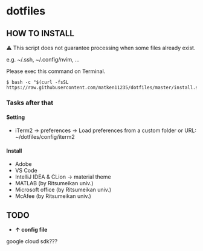 # dotfiles

## HOW TO INSTALL
:warning: This script does not guarantee processing when some files already exist.

e.g. ~/.ssh, ~/.config/nvim, ...


Please exec this command on Terminal.
```:Terminal.app
$ bash -c "$(curl -fsSL https://raw.githubusercontent.com/matken11235/dotfiles/master/install.sh)"
```
### Tasks after that
#### Setting
* iTerm2 -> preferences -> Load preferences from a custom folder or URL: ~/dotfiles/config/iterm2
#### Install
* Adobe
* VS Code
* IntelliJ IDEA & CLion -> material theme
* MATLAB (by Ritsumeikan univ.)
* Microsoft office (by Ritsumeikan univ.)
* McAfee (by Ritsumeikan univ.)

## TODO
* **↑ config file**

google cloud sdk???
